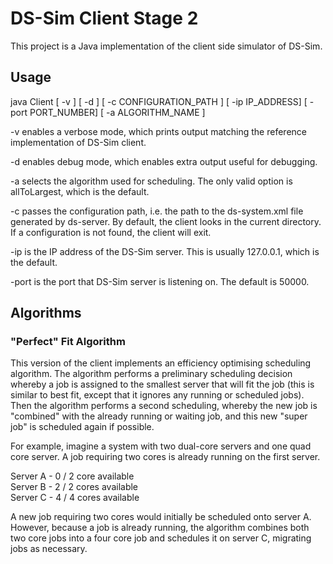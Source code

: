 # DS-Sim Client Stage 2

This project is a Java implementation of the client side simulator of DS-Sim.

## Usage

java Client [ -v ] [ -d ] [ -c CONFIGURATION_PATH ] [ -ip IP_ADDRESS] [ -port PORT_NUMBER] [ -a ALGORITHM_NAME ]

-v enables a verbose mode, which prints output matching the reference implementation of DS-Sim client.

-d enables debug mode, which enables extra output useful for debugging.

-a selects the algorithm used for scheduling. The only valid option is allToLargest, which is the default.

-c passes the configuration path, i.e. the path to the ds-system.xml file generated by ds-server. By default, the client looks in the current directory. If a configuration is not found, the client will exit.

-ip is the IP address of the DS-Sim server. This is usually 127.0.0.1, which is the default.

-port is the port that DS-Sim server is listening on. The default is 50000.

## Algorithms

### "Perfect" Fit Algorithm

This version of the client implements an efficiency optimising scheduling 
algorithm. The algorithm performs a preliminary scheduling decision whereby 
a job is assigned to the smallest server that will fit the job (this is 
similar to best fit, except that it ignores any running or scheduled jobs).
Then the algorithm performs a second scheduling, whereby the new job is 
"combined" with the already running or waiting job, and this new "super job" 
is scheduled again if possible.

For example, imagine a system with two dual-core servers and one quad core 
server. A job requiring two cores is already running on the first server.

Server A - 0 / 2 core available <br>
Server B - 2 / 2 cores available <br>
Server C - 4 / 4 cores available <br>

A new job requiring two cores would initially be scheduled onto server A. 
However, because a job is already running, the algorithm combines both two 
core jobs into a four core job and schedules it on server C, migrating jobs 
as necessary. 